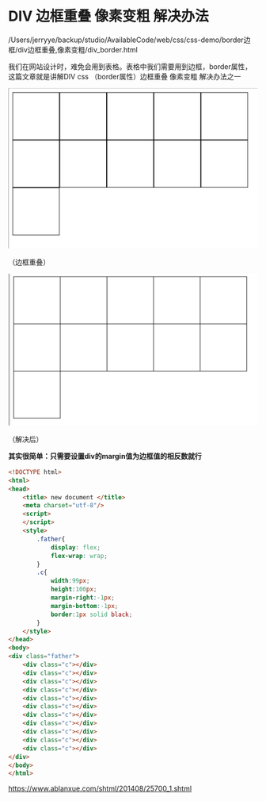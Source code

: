 # DIV 边框重叠 像素变粗 解决办法

/Users/jerryye/backup/studio/AvailableCode/web/css/css-demo/border边框/div边框重叠,像素变粗/div_border.html

我们在网站设计时，难免会用到表格。表格中我们需要用到边框，border属性，这篇文章就是讲解DIV css （border属性）边框重叠 像素变粗 解决办法之一

![DIV_边框重叠_像素变粗_解决办法](image-201808131537/image-20180813160530431.png)

（边框重叠）

![image-20180813160544392](image-201808131537/image-20180813160544392.png)                           

（解决后）



**其实很简单：只需要设置div的margin值为边框值的相反数就行**

```html
<!DOCTYPE html>
<html>
<head>
    <title> new document </title>
    <meta charset="utf-8"/>
    <script>
    </script>
    <style>
        .father{
            display: flex;
            flex-wrap: wrap;
        }
        .c{
            width:99px;
            height:100px;
            margin-right:-1px;
            margin-bottom:-1px;
            border:1px solid black;
        }
    </style>
</head>
<body>
<div class="father">
    <div class="c"></div>
    <div class="c"></div>
    <div class="c"></div>
    <div class="c"></div>
    <div class="c"></div>
    <div class="c"></div>
    <div class="c"></div>
    <div class="c"></div>
    <div class="c"></div>
    <div class="c"></div>
    <div class="c"></div>
</div>
</body>
</html>

```



https://www.ablanxue.com/shtml/201408/25700_1.shtml